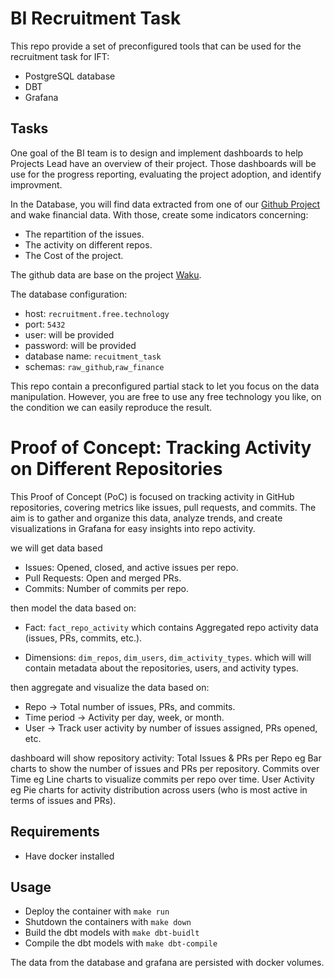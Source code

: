 # BI Recruitment Task

This repo provide a set of preconfigured tools that can be used for the recruitment task for IFT:

* PostgreSQL database
* DBT
* Grafana

## Tasks

One goal of the BI team is to design and implement dashboards to help Projects Lead have an overview of their project.
Those dashboards will be use for the progress reporting, evaluating the project adoption, and identify improvment.

In the Database, you will find data extracted from one of our [Github Project](https://github.com/waku-org/) and wake financial data. With those, create some indicators concerning:
 - The repartition of the issues.
 - The activity on different repos.
 - The Cost of the project.

The github data are base on the project [Waku](https://github.com/waku-org/).

The database configuration:
* host: `recruitment.free.technology`
* port: `5432`
* user: will be provided
* password: will be provided
* database name: `recuitment_task`
* schemas: `raw_github`,`raw_finance`

This repo contain a preconfigured partial stack to let you focus on the data manipulation. However, you are free to use any free technology you like, on the condition we can easily reproduce the result.


# Proof of Concept: Tracking Activity on Different Repositories

This Proof of Concept (PoC) is focused on tracking activity in GitHub repositories, covering metrics like issues, pull requests, and commits. The aim is to gather and organize this data, analyze trends, and create visualizations in Grafana for easy insights into repo activity.

we will get data based 
- Issues: Opened, closed, and active issues per repo.
- Pull Requests: Open and merged PRs.
- Commits: Number of commits per repo.

then model the data based on:
- Fact: `fact_repo_activity` which contains Aggregated repo activity data (issues, PRs, commits, etc.).

- Dimensions: `dim_repos`, `dim_users`, `dim_activity_types`. which will will contain metadata about the repositories, users, and activity types.

then aggregate and visualize the data based on:
- Repo -> Total number of issues, PRs, and commits.
- Time period -> Activity per day, week, or month.
- User -> Track user activity by number of issues assigned, PRs opened, etc.

dashboard will show repository activity:
Total Issues & PRs per Repo eg Bar charts to show the number of issues and PRs per repository.
Commits over Time eg Line charts to visualize commits per repo over time.
User Activity eg Pie charts for activity distribution across users (who is most active in terms of issues and PRs).

## Requirements

* Have docker installed

## Usage

* Deploy the container with `make run`
* Shutdown the containers with `make down`
* Build the dbt models with `make dbt-buidlt`
* Compile the dbt models with `make dbt-compile`

The data from the database and grafana are persisted with docker volumes.
